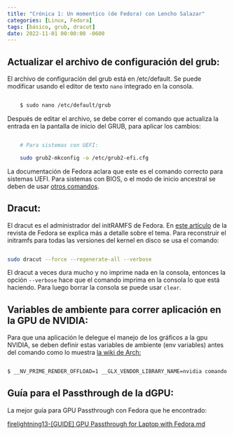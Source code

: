 ```yaml
---
title: "Crónica 1: Un momentico (de Fedora) con Lencho Salazar"
categories: [Linux, Fedora]
tags: [básico, grub, dracut]
date: 2022-11-01 00:00:00 -0600 
---
```


## Actualizar el archivo de configuración del grub:

El archivo de configuración del grub está en /etc/default. Se puede modificar usando el editor de texto `nano` integrado en la consola. 

```bash

    $ sudo nano /etc/default/grub

```
Después de editar el archivo, se debe correr el comando que actualiza la entrada en la pantalla de inicio del GRUB, para aplicar los cambios:

```bash

    # Para sistemas con UEFI:

    sudo grub2-mkconfig -o /etc/grub2-efi.cfg

```
La documentación de Fedora aclara que este es el comando correcto para sistemas UEFI. Para sistemas con BIOS, o el modo de inicio ancestral se deben de usar [otros comandos](https://fedoraproject.org/wiki/GRUB_2#Updating_the_GRUB_configuration_file). 

## Dracut:

El dracut es el administrador del initRAMFS de Fedora. En [este artículo](https://fedoramagazine.org/initramfs-dracut-and-the-dracut-emergency-shell/) de la revista de Fedora se explica más a detalle sobre el tema. Para reconstruir el initramfs para todas las versiones del kernel en disco se usa el comando: 

```bash

sudo dracut --force --regenerate-all --verbose 

```

El dracut a veces dura mucho y no imprime nada en la consola, entonces la opción `--verbose` hace que el comando imprima en la consola lo que está haciendo. Para luego borrar la consola se puede usar `clear`. 

## Variables de ambiente para correr aplicación en la GPU de NVIDIA:

Para que una aplicación le delegue el manejo de los gráficos a la gpu NVIDIA, se deben definir estas variables de ambiente (env variables) antes del comando como lo muestra [la wiki de Arch:](https://wiki.archlinux.org/title/PRIME#PRIME_render_offload)

```bash

$ __NV_PRIME_RENDER_OFFLOAD=1 __GLX_VENDOR_LIBRARY_NAME=nvidia comando

```

## Guía para el Passthrough de la dGPU: 

La mejor guía para GPU Passthrough con Fedora que he encontrado:

[firelightning13-[GUIDE] GPU Passthrough for Laptop with Fedora.md](https://gist.github.com/firelightning13/e530aec3e3a4e15885a10f6c4b7ae021)

